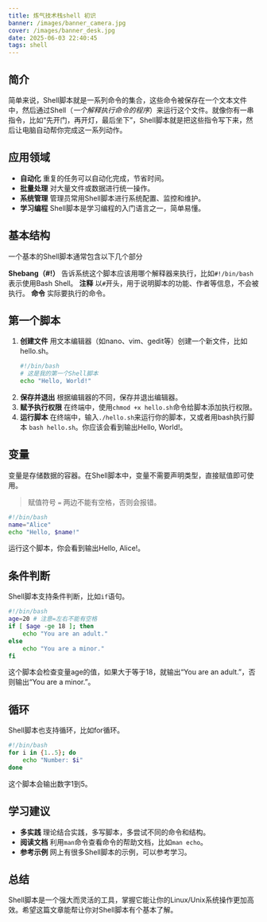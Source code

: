 ```yaml
---
title: 炼气技术栈shell 初识
banner: /images/banner_camera.jpg
cover: /images/banner_desk.jpg
date: 2025-06-03 22:40:45
tags: shell
---
```


## 简介
简单来说，Shell脚本就是一系列命令的集合，这些命令被保存在一个文本文件中，然后通过Shell（*一个解释执行命令的程序*）来运行这个文件。就像你有一串指令，比如“先开门，再开灯，最后坐下”，Shell脚本就是把这些指令写下来，然后让电脑自动帮你完成这一系列动作。

## 应用领域
- **自动化** 重复的任务可以自动化完成，节省时间。
- **批量处理** 对大量文件或数据进行统一操作。
- **系统管理** 管理员常用Shell脚本进行系统配置、监控和维护。
- **学习编程** Shell脚本是学习编程的入门语言之一，简单易懂。

## 基本结构
一个基本的Shell脚本通常包含以下几个部分 

**Shebang（#!）** 告诉系统这个脚本应该用哪个解释器来执行，比如`#!/bin/bash`表示使用Bash Shell。
**注释** 以`#`开头，用于说明脚本的功能、作者等信息，不会被执行。
**命令** 实际要执行的命令。

## 第一个脚本

1. **创建文件** 用文本编辑器（如nano、vim、gedit等）创建一个新文件，比如hello.sh。
    ```bash
    #!/bin/bash
    # 这是我的第一个Shell脚本
    echo "Hello, World!"
    ```
2. **保存并退出** 根据编辑器的不同，保存并退出编辑器。
3. **赋予执行权限** 在终端中，使用`chmod +x hello.sh`命令给脚本添加执行权限。
4. **运行脚本** 在终端中，输入`./hello.sh`来运行你的脚本，又或者用bash执行脚本 `bash hello.sh`。你应该会看到输出Hello, World!。

## 变量
变量是存储数据的容器。在Shell脚本中，变量不需要声明类型，直接赋值即可使用。

> 赋值符号 `=` 两边不能有空格，否则会报错。
```bash
#!/bin/bash
name="Alice"
echo "Hello, $name!"
```

运行这个脚本，你会看到输出Hello, Alice!。

## 条件判断
Shell脚本支持条件判断，比如`if`语句。

```bash
#!/bin/bash
age=20 # 注意=左右不能有空格
if [ $age -ge 18 ]; then
    echo "You are an adult."
else
    echo "You are a minor."
fi
```
这个脚本会检查变量age的值，如果大于等于18，就输出“You are an adult.”，否则输出“You are a minor.”。

## 循环
Shell脚本也支持循环，比如for循环。

```bash
#!/bin/bash
for i in {1..5}; do
    echo "Number: $i"
done
```
这个脚本会输出数字1到5。

## 学习建议
- **多实践** 理论结合实践，多写脚本，多尝试不同的命令和结构。
- **阅读文档** 利用`man`命令查看命令的帮助文档，比如`man echo`。
- **参考示例** 网上有很多Shell脚本的示例，可以参考学习。

## 总结
Shell脚本是一个强大而灵活的工具，掌握它能让你的Linux/Unix系统操作更加高效。希望这篇文章能帮让你对Shell脚本有个基本了解。